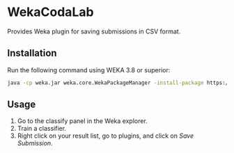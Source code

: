 # WekaCodaLab
Provides Weka plugin for saving submissions in CSV format.

## Installation
Run the following command using WEKA 3.8 or superior:

```bash
java -cp weka.jar weka.core.WekaPackageManager -install-package https://github.com/felipebravom/WekaCodaLab/releases/download/1.0.0/WekaCodaLab1.0.0.zip
```

## Usage
1. Go to the classify panel in the Weka explorer.
2. Train a classifier.
3. Right click on your result list, go to plugins, and click on *Save Submission*.
